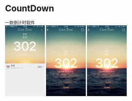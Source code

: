 # CountDown
一款倒计时软件
<br>
<img src="https://github.com/wangkuntian/CountDown/raw/master/images/1.png" width ="26%">
<img src="https://github.com/wangkuntian/CountDown/raw/master/images/2.png" width ="26%">
<img src="https://github.com/wangkuntian/CountDown/raw/master/images/2.png" width ="26%">

